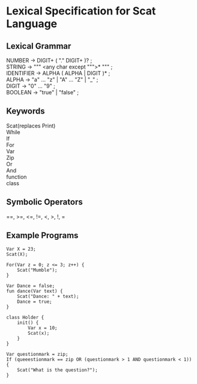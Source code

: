 # Lexical Specification for Scat Language


## Lexical Grammar
NUMBER         → DIGIT+ ( "." DIGIT+ )? ;  
STRING         → "\"" <any char except "\"">* "\"" ;  
IDENTIFIER     → ALPHA ( ALPHA | DIGIT )* ;  
ALPHA          → "a" ... "z" | "A" ... "Z" | "_" ;  
DIGIT          → "0" ... "9" ;  
BOOLEAN        → "true" | "false" ;  

## Keywords
Scat(replaces Print)  
While  
If  
For  
Var  
Zip  
Or  
And  
function  
class   

## Symbolic Operators
==, >=, <=, !=, <, >, !, =  

## Example Programs
```
Var X = 23;  
Scat(X);  
```
```
For(Var z = 0; z <= 3; z++) {  
    Scat("Mumble");  
}  
```
```
Var Dance = false;
fun dance(Var text) {  
    Scat("Dance: " + text);  
    Dance = true;  
}  
```
```
class Holder {  
    init() {  
        Var x = 10;  
        Scat(x);  
    }  
}  
```
```
Var questionmark = zip;  
If (queeestionmark == zip OR (questionmark > 1 AND questionmark < 1)) {  
    Scat("What is the question?");  
}  
```
